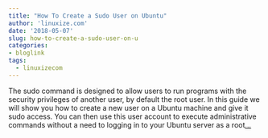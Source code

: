 ```yaml
---
title: "How To Create a Sudo User on Ubuntu"
author: 'linuxize.com'
date: '2018-05-07'
slug: how-to-create-a-sudo-user-on-u
categories:
- bloglink
tags:
  - linuxizecom
---
```


The sudo command is designed to allow users to run programs with the security privileges of another user, by default the root user. In this guide we will show you how to create a new user on a Ubuntu machine and give it sudo access. You can then use this user account to execute administrative commands without a need to logging in to your Ubuntu server as a root[... <i class="fas fa-external-link-alt"></i>](https://linuxize.com/post/how-to-create-a-sudo-user-on-ubuntu/)

